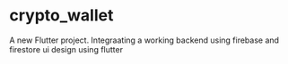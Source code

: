 # crypto_wallet

A new Flutter project.
Integraating a working backend using firebase and firestore
ui design using flutter

